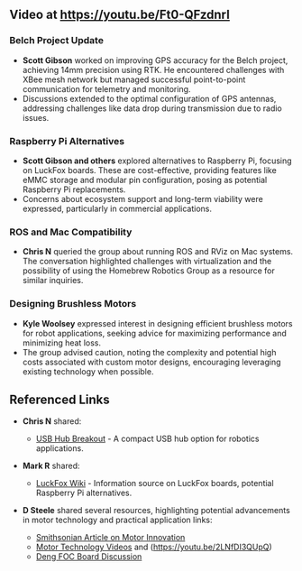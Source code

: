 ## Video at https://youtu.be/Ft0-QFzdnrI

### Belch Project Update
- **Scott Gibson** worked on improving GPS accuracy for the Belch project, achieving 14mm precision using RTK. He encountered challenges with XBee mesh network but managed successful point-to-point communication for telemetry and monitoring.
- Discussions extended to the optimal configuration of GPS antennas, addressing challenges like data drop during transmission due to radio issues.

### Raspberry Pi Alternatives
- **Scott Gibson and others** explored alternatives to Raspberry Pi, focusing on LuckFox boards. These are cost-effective, providing features like eMMC storage and modular pin configuration, posing as potential Raspberry Pi replacements.
- Concerns about ecosystem support and long-term viability were expressed, particularly in commercial applications.

### ROS and Mac Compatibility
- **Chris N** queried the group about running ROS and RViz on Mac systems. The conversation highlighted challenges with virtualization and the possibility of using the Homebrew Robotics Group as a resource for similar inquiries.

### Designing Brushless Motors
- **Kyle Woolsey** expressed interest in designing efficient brushless motors for robot applications, seeking advice for maximizing performance and minimizing heat loss.
- The group advised caution, noting the complexity and potential high costs associated with custom motor designs, encouraging leveraging existing technology when possible.

## Referenced Links
- **Chris N** shared: 
  - [USB Hub Breakout](https://www.amazon.com/Rakstore-Expansion-Concentrator-Development-Drive-Free/dp/B09FX4QN4J) - A compact USB hub option for robotics applications.
  
- **Mark R** shared:
  - [LuckFox Wiki](https://wiki.luckfox.com/) - Information source on LuckFox boards, potential Raspberry Pi alternatives.

- **D Steele** shared several resources, highlighting potential advancements in motor technology and practical application links:
  - [Smithsonian Article on Motor Innovation](https://www.smithsonianmag.com/innovation/this-17-year-old-designed-a-motor-that-could-potentially-transform-the-electric-car-industry-180980550/)
  - [Motor Technology Videos](https://youtu.be/l52eT5BJ6Fo) and (https://youtu.be/2LNfDI3QUpQ)
  - [Deng FOC Board Discussion](https://community.simplefoc.com/t/deng-foc-board-easy-to-use/1971)

